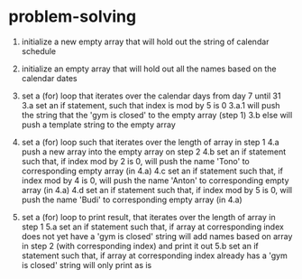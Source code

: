 # problem-solving

1. initialize a new empty array that will hold out the string of calendar schedule
2. initialize an empty array that will hold out all the names based on the calendar dates

3. set a (for) loop that iterates over the calendar days from day 7 until 31
    3.a set an if statement, such that index is mod by 5 is 0
        3.a.1 will push the string that the 'gym is closed' to the empty array (step 1)
    3.b else will push a template string to the empty array
    
4.  set a (for) loop such that iterates over the length of array in step 1
    4.a  push a new array into the empty array on step 2
    4.b set an if statement such that, if index mod by 2 is 0, will push the name 'Tono' to corresponding empty array (in 4.a)
    4.c set an if statement such that, if index mod by 4 is 0, will push the name 'Anton' to corresponding empty array (in 4.a)
    4.d set an if statement such that, if index mod by 5 is 0, will push the name 'Budi' to corresponding empty array (in 4.a)
    
5. set a (for) loop to print result, that iterates over the length of array in step 1
    5.a set an if statement such that, if array at corresponding index does not yet have a 'gym is closed' string will add names based on array in step 2 (with corresponding index) and print it out
    5.b  set an if statement such that, if array at corresponding index already has a 'gym is closed' string will only print as is
